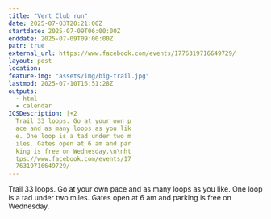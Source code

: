 ```yaml
---
title: "Vert Club run"
date: 2025-07-03T20:21:00Z
startdate: 2025-07-09T06:00:00Z
enddate: 2025-07-09T09:00:00Z
patr: true
external_url: https://www.facebook.com/events/1776319716649729/
layout: post
location: 
feature-img: "assets/img/big-trail.jpg"
lastmod: 2025-07-10T16:51:28Z
outputs:
  - html
  - calendar
ICSDescription: |+2
  Trail 33 loops. Go at your own p  ace and as many loops as you lik  e. One loop is a tad under two m  iles. Gates open at 6 am and par  king is free on Wednesday.\n\nht  tps://www.facebook.com/events/17  76319716649729/
---
```


Trail 33 loops. Go at your own pace and as many loops as you like. One loop is a tad under two miles. Gates open at 6 am and parking is free on Wednesday.<br>
  <br>
  
